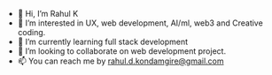- 👋 Hi, I’m Rahul K
- 👀 I’m interested in UX, web development, AI/ml, web3 and Creative coding.
- 🌱 I’m currently learning full stack development
- 💞️ I’m looking to collaborate on web development project.
- 📫 You can reach me by rahul.d.kondamgire@gmail.com

<!---
rahuldk1/rahuldk1 is a ✨ special ✨ repository because its `README.md` (this file) appears on your GitHub profile.
You can click the Preview link to take a look at your changes.
--->
